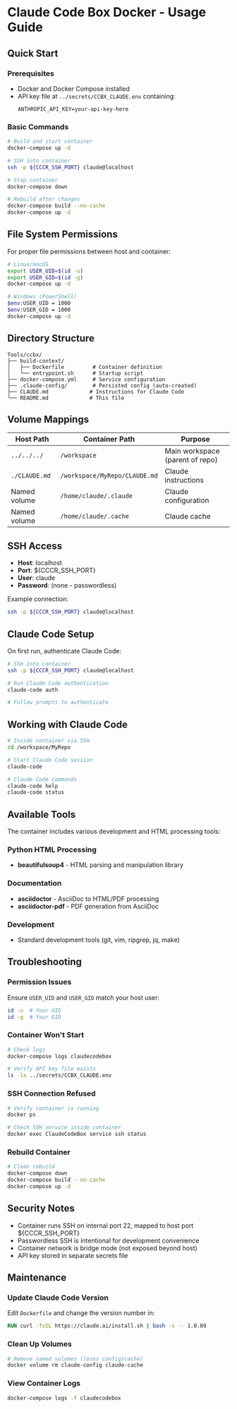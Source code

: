 # Claude Code Box Docker - Usage Guide

## Quick Start

### Prerequisites
- Docker and Docker Compose installed
- API key file at `../secrets/CCBX_CLAUDE.env` containing:
  ```
  ANTHROPIC_API_KEY=your-api-key-here
  ```

### Basic Commands

```bash
# Build and start container
docker-compose up -d

# SSH into container
ssh -p ${CCCR_SSH_PORT} claude@localhost

# Stop container
docker-compose down

# Rebuild after changes
docker-compose build --no-cache
docker-compose up -d
```

## File System Permissions

For proper file permissions between host and container:

```bash
# Linux/macOS
export USER_UID=$(id -u)
export USER_GID=$(id -g)
docker-compose up -d

# Windows (PowerShell)
$env:USER_UID = 1000
$env:USER_GID = 1000
docker-compose up -d
```

## Directory Structure

```
Tools/ccbx/
├── build-context/
│   ├── Dockerfile         # Container definition
│   └── entrypoint.sh      # Startup script
├── docker-compose.yml     # Service configuration
├── .claude-config/        # Persisted config (auto-created)
├── CLAUDE.md             # Instructions for Claude Code
└── README.md             # This file
```

## Volume Mappings

| Host Path | Container Path | Purpose |
|-----------|----------------|---------|
| `../../../` | `/workspace` | Main workspace (parent of repo) |
| `./CLAUDE.md` | `/workspace/MyRepo/CLAUDE.md` | Claude instructions |
| Named volume | `/home/claude/.claude` | Claude configuration |
| Named volume | `/home/claude/.cache` | Claude cache |

## SSH Access

- **Host**: localhost
- **Port**: ${CCCR_SSH_PORT}
- **User**: claude
- **Password**: (none - passwordless)

Example connection:
```bash
ssh -p ${CCCR_SSH_PORT} claude@localhost
```

## Claude Code Setup

On first run, authenticate Claude Code:

```bash
# SSH into container
ssh -p ${CCCR_SSH_PORT} claude@localhost

# Run Claude Code authentication
claude-code auth

# Follow prompts to authenticate
```

## Working with Claude Code

```bash
# Inside container via SSH
cd /workspace/MyRepo

# Start Claude Code session
claude-code

# Claude Code commands
claude-code help
claude-code status
```

## Available Tools

The container includes various development and HTML processing tools:

### Python HTML Processing
- **beautifulsoup4** - HTML parsing and manipulation library

### Documentation
- **asciidoctor** - AsciiDoc to HTML/PDF processing
- **asciidoctor-pdf** - PDF generation from AsciiDoc

### Development
- Standard development tools (git, vim, ripgrep, jq, make)

## Troubleshooting

### Permission Issues
Ensure `USER_UID` and `USER_GID` match your host user:
```bash
id -u  # Your UID
id -g  # Your GID
```

### Container Won't Start
```bash
# Check logs
docker-compose logs claudecodebox

# Verify API key file exists
ls -la ../secrets/CCBX_CLAUDE.env
```

### SSH Connection Refused
```bash
# Verify container is running
docker ps

# Check SSH service inside container
docker exec ClaudeCodeBox service ssh status
```

### Rebuild Container
```bash
# Clean rebuild
docker-compose down
docker-compose build --no-cache
docker-compose up -d
```

## Security Notes

- Container runs SSH on internal port 22, mapped to host port ${CCCR_SSH_PORT}
- Passwordless SSH is intentional for development convenience
- Container network is bridge mode (not exposed beyond host)
- API key stored in separate secrets file

## Maintenance

### Update Claude Code Version
Edit `Dockerfile` and change the version number in:
```dockerfile
RUN curl -fsSL https://claude.ai/install.sh | bash -s -- 1.0.89
```

### Clean Up Volumes
```bash
# Remove named volumes (loses config/cache)
docker volume rm claude-config claude-cache
```

### View Container Logs
```bash
docker-compose logs -f claudecodebox
```

